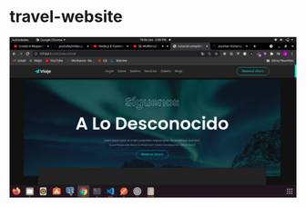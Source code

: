 # travel-website

<img src='https://github.com/Josimar-Victoria/travel-website/blob/main/images/Captura%20de%20pantalla%20de%202021-11-18%2014-06-27.png?raw=true' alt='img'/>
